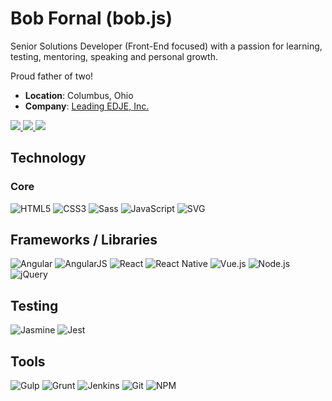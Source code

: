 # Bob Fornal (bob.js)

Senior Solutions Developer (Front-End focused) with a passion for learning, testing, mentoring, speaking and personal growth.

Proud father of two!

* **Location**: Columbus, Ohio
* **Company**: [Leading EDJE, Inc.](http://www.leadingedje.com)

<a href="https://twitter.com/rfornal">
  <img src="https://img.shields.io/badge/Twitter-1DA1F2?logo=twitter&logoColor=blue&labelColor=white&style=for-the-badge" />
</a>
<a href="https://dev.to/rfornal">
  <img src="https://img.shields.io/badge/DEV.TO-0A0A0A?logo=dev.to&logoColor=black&labelColor=white&style=for-the-badge" />
</a>
<a href="https://rfornal.hashnode.dev/">
  <img src="https://img.shields.io/badge/Hashnode-2962FF?logo=hashnode&logoColor=blue&labelColor=white&style=for-the-badge" />
</a>

## Technology

### Core

![HTML5](https://img.shields.io/badge/HTML5-E34F26?logo=html5&logoColor=white&style=for-the-badge)
![CSS3](https://img.shields.io/badge/CSS3-1572B6?logo=css3&logoColor=white&style=for-the-badge) ![Sass](https://img.shields.io/badge/Sass-CC6699?logo=sass&logoColor=white&style=for-the-badge)
![JavaScript](https://img.shields.io/badge/JavaScript-F7DF1E?logo=javascript&logoColor=white&style=for-the-badge)
![SVG](https://img.shields.io/badge/SVG-FFB13B?logo=svg&logoColor=white&style=for-the-badge)

## Frameworks / Libraries

![Angular](https://img.shields.io/badge/Angular-DD0031?logo=angular&logoColor=white&style=for-the-badge) ![AngularJS](https://img.shields.io/badge/AngularJS-E23237?logo=angularjs&logoColor=white&style=for-the-badge)
![React](https://img.shields.io/badge/React-61DAFB?logo=react&logoColor=white&style=for-the-badge) ![React Native](https://img.shields.io/badge/React_Native-61DAFB?logo=react&logoColor=white&style=for-the-badge)
![Vue.js](https://img.shields.io/badge/Vue.js-61DAFB?logo=vue.js&logoColor=white&style=for-the-badge)
![Node.js](https://img.shields.io/badge/Node.js-339933?logo=node.js&logoColor=white&style=for-the-badge)
![jQuery](https://img.shields.io/badge/jQuery-0769AD?logo=jquery&logoColor=white&style=for-the-badge)

## Testing

![Jasmine](https://img.shields.io/badge/Jasmine-8A4182?logo=jasmine&logoColor=white&style=for-the-badge)
![Jest](https://img.shields.io/badge/Jest-C21325?logo=jest&logoColor=white&style=for-the-badge)

## Tools

![Gulp](https://img.shields.io/badge/Gulp-CF4647?logo=gulp&logoColor=white&style=for-the-badge)
![Grunt](https://img.shields.io/badge/Grunt-FBA919?logo=grunt&logoColor=white&style=for-the-badge)
![Jenkins](https://img.shields.io/badge/Jenkins-D24939?logo=jenkins&logoColor=white&style=for-the-badge)
![Git](https://img.shields.io/badge/Git-F05032?logo=git&logoColor=white&style=for-the-badge)
![NPM](https://img.shields.io/badge/NPM-CB3837?logo=npm&logoColor=white&style=for-the-badge)
